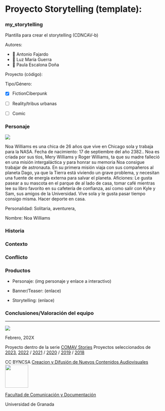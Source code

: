 
# Proyecto Storytelling (template): 
### my_storytelling
Plantilla para crear el storytelling (CDNCAV-b)

Autores:  
<!---
Incluir lista de personas del grupo 
Se puede añadir enlace a página personal de github o lo que se quiera...(optativo)
-->

- :man: Antonio Fajardo
- :woman: Luz María Guerra
- :woman: Paula Escalona Doña


Proyecto (código): 

Tipo/Género:  
- [x] FictionCiberpunk  
- [ ] Reality/tribus urbanas  
- [ ] Comic


### Personaje

![](img-nobody.png)

Noa Williams es una chica de 26 años que vive en Chicago sola y trabaja para la NASA. Fecha de nacimiento: 17 de septiembre del año 2382.. Noa es criada por sus tíos, Mery Williams y Roger Williams, ta que  su madre falleció en una misión intergaláctica y para honrar su memoria Noa consigue trabajar de astronauta. En su primera misión viaja con sus compañeros al planeta Dago, ya que la Tierra está viviendo un grave problema, y necesitan una fuente de energía externa para salvar el planeta. 
Aficiones: Le gusta pasear a su mascota en el parque de al lado de casa, tomar café mientras lee su libro favorito en su cafetería de confianza, así como salir con Kyle y Sam, sus amigos de la Universidad. Vive sola y le gusta pasar tiempo consigo misma. Hacer deporte en casa. 

Personalidad: Solitaria, aventurera, 

Nombre: Noa Williams



### Historia


### Contexto


### Conflicto 



### Productos

- Personaje: (img personaje y enlace a interactivo) 


- Banner/Teaser:  (enlace) 


- Storytelling: (enlace) 




### Conclusiones/Valoración del equipo

------
![](https://upload.wikimedia.org/wikipedia/commons/thumb/6/62/CC-BY-SA-Andere_Wikis_%28v%29.svg/200px-CC-BY-SA-Andere_Wikis_%28v%29.svg.png)




<!---
Lista completa de emojis de markDown - https://gist.github.com/rxaviers/7360908) 
-->



Febrero, 202X

Proyecto dentro de la serie [COMAV Stories](https://github.com/mgea/storytelling/blob/master/What_is_a_digital_storytelling.md) 
Proyectos seleccionados de [2023](https://github.com/mgea/storytelling/tree/master/2023), [2022](https://github.com/mgea/storytelling/blob/master/2022/readme.md) / [2021](https://github.com/mgea/storytelling/blob/master/2021/readme.md) / [2020](https://github.com/mgea/storytelling/blob/master/2020/readme.md)  / 
[2019](https://github.com/mgea/storytelling/blob/master/2019/readme.md) / [2018](https://github.com/mgea/storytelling/blob/master/2018/readme.md) 

CC BYNCSA  [Creacion y Difusión de Nuevos Contenidos Audiovisuales](http://utopolis.ugr.es/medialab)
<img src="https://mirrors.creativecommons.org/presskit/buttons/88x31/png/by-nc-sa.png"  width="75" > 

[Facultad de Comunicación y Documentación](http://fcd.ugr.es)

Universidad de Granada

